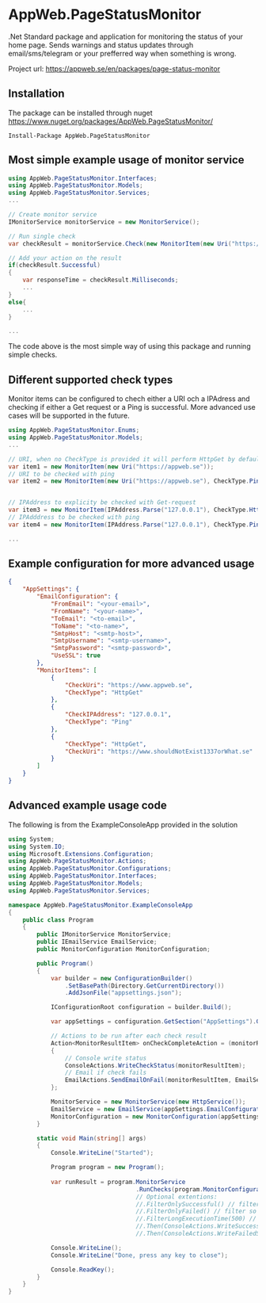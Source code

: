 # AppWeb.PageStatusMonitor
.Net Standard package and application for monitoring the status of your home page. 
Sends warnings and status updates through email/sms/telegram or your prefferred way when something is wrong.

Project url: https://appweb.se/en/packages/page-status-monitor

## Installation
The package can be installed through nuget https://www.nuget.org/packages/AppWeb.PageStatusMonitor/
```nuget
Install-Package AppWeb.PageStatusMonitor
```

## Most simple example usage of monitor service
```csharp
using AppWeb.PageStatusMonitor.Interfaces;
using AppWeb.PageStatusMonitor.Models;
using AppWeb.PageStatusMonitor.Services;
...

// Create monitor service
IMonitorService monitorService = new MonitorService();

// Run single check
var checkResult = monitorService.Check(new MonitorItem(new Uri("https://appweb.se")));

// Add your action on the result
if(checkResult.Successful)
{
    var responseTime = checkResult.Milliseconds;
    ...
}
else{
    ...
}

...
```
The code above is the most simple way of using this package and running simple checks.

## Different supported check types
Monitor items can be configured to chech either a URI och a IPAdress and checking if either a Get request or a Ping is successful. More advanced use cases will be supported in the future.

```csharp
using AppWeb.PageStatusMonitor.Enums;
using AppWeb.PageStatusMonitor.Models;
...

// URI, when no CheckType is provided it will perform HttpGet by default
var item1 = new MonitorItem(new Uri("https://appweb.se"));
// URI to be checked with ping 
var item2 = new MonitorItem(new Uri("https://appweb.se"), CheckType.Ping);


// IPAddress to explicity be checked with Get-request
var item3 = new MonitorItem(IPAddress.Parse("127.0.0.1"), CheckType.HttpGet);
// IPAdddress to be checked with ping 
var item4 = new MonitorItem(IPAddress.Parse("127.0.0.1"), CheckType.Ping);

...
```

## Example configuration for more advanced usage
```json
{
    "AppSettings": {
        "EmailConfiguration": {
            "FromEmail": "<your-email>",
            "FromName": "<your-name>",
            "ToEmail": "<to-email>",
            "ToName": "<to-name>",
            "SmtpHost": "<smtp-host>",
            "SmtpUsername": "<smtp-username>",
            "SmtpPassword": "<smtp-password>",
            "UseSSL": true
        },
        "MonitorItems": [
            {
                "CheckUri": "https://www.appweb.se",
                "CheckType": "HttpGet"
            },
            {
                "CheckIPAddress": "127.0.0.1",
                "CheckType": "Ping"
            },
            {
                "CheckType": "HttpGet",
                "CheckUri": "https://www.shouldNotExist1337orWhat.se"
            }
        ]
    }
}
```
 
## Advanced example usage code
The following is from the ExampleConsoleApp provided in the solution
```csharp
using System;
using System.IO;
using Microsoft.Extensions.Configuration;
using AppWeb.PageStatusMonitor.Actions;
using AppWeb.PageStatusMonitor.Configurations;
using AppWeb.PageStatusMonitor.Interfaces;
using AppWeb.PageStatusMonitor.Models;
using AppWeb.PageStatusMonitor.Services;

namespace AppWeb.PageStatusMonitor.ExampleConsoleApp
{
    public class Program
    {
        public IMonitorService MonitorService;
        public IEmailService EmailService;
        public MonitorConfiguration MonitorConfiguration;

        public Program()
        {
            var builder = new ConfigurationBuilder()
                .SetBasePath(Directory.GetCurrentDirectory())
                .AddJsonFile("appsettings.json");

            IConfigurationRoot configuration = builder.Build();

            var appSettings = configuration.GetSection("AppSettings").Get<AppSettings>();

            // Actions to be run after each check result
            Action<MonitorResultItem> onCheckCompleteAction = (monitorResultItem) =>
            {
                // Console write status
                ConsoleActions.WriteCheckStatus(monitorResultItem);
                // Email if check fails
                EmailActions.SendEmailOnFail(monitorResultItem, EmailService);
            };

            MonitorService = new MonitorService(new HttpService());
            EmailService = new EmailService(appSettings.EmailConfiguration);
            MonitorConfiguration = new MonitorConfiguration(appSettings.MonitorItems, onCheckCompleteAction);
        }

        static void Main(string[] args)
        {
            Console.WriteLine("Started");

            Program program = new Program();
            
            var runResult = program.MonitorService
                                    .RunChecks(program.MonitorConfiguration); // Runs the check
                                    // Optional extentions:
                                    //.FilterOnlySuccessful() // filter so we only get successful checks
                                    //.FilterOnlyFailed() // filter so we only get failed checks
                                    //.FilterLongExecutionTime(500) // filter so we just get checks with long excution time 
                                    //.Then(ConsoleActions.WriteSuccessfulSummary) // console write summary of successful checks
                                    //.Then(ConsoleActions.WriteFailedSummary) // console write summary of failed checks

            Console.WriteLine();
            Console.WriteLine("Done, press any key to close");

            Console.ReadKey();
        }
    }
}
```